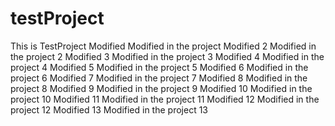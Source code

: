 # testProject
This is TestProject
Modified
Modified in the project
Modified 2
Modified in the project 2
Modified 3
Modified in the project 3
Modified 4
Modified in the project 4
Modified 5
Modified in the project 5
Modified 6
Modified in the project 6
Modified 7
Modified in the project 7
Modified 8
Modified in the project 8
Modified 9
Modified in the project 9
Modified 10
Modified in the project 10
Modified 11
Modified in the project 11
Modified 12
Modified in the project 12
Modified 13
Modified in the project 13

